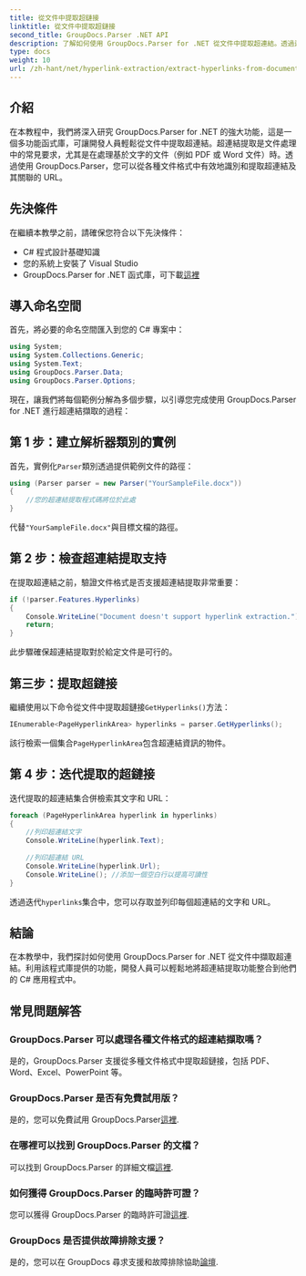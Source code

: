 ```yaml
---
title: 從文件中提取超鏈接
linktitle: 從文件中提取超鏈接
second_title: GroupDocs.Parser .NET API
description: 了解如何使用 GroupDocs.Parser for .NET 從文件中提取超連結。透過這個簡單的指南增強您的 C# 應用程式。
type: docs
weight: 10
url: /zh-hant/net/hyperlink-extraction/extract-hyperlinks-from-document/
---
```

## 介紹
在本教程中，我們將深入研究 GroupDocs.Parser for .NET 的強大功能，這是一個多功能函式庫，可讓開發人員輕鬆從文件中提取超連結。超連結提取是文件處理中的常見要求，尤其是在處理基於文字的文件（例如 PDF 或 Word 文件）時。透過使用 GroupDocs.Parser，您可以從各種文件格式中有效地識別和提取超連結及其關聯的 URL。
## 先決條件
在繼續本教學之前，請確保您符合以下先決條件：
- C# 程式設計基礎知識
- 您的系統上安裝了 Visual Studio
- GroupDocs.Parser for .NET 函式庫，可下載[這裡](https://releases.groupdocs.com/parser/net/)
## 導入命名空間
首先，將必要的命名空間匯入到您的 C# 專案中：
```csharp
using System;
using System.Collections.Generic;
using System.Text;
using GroupDocs.Parser.Data;
using GroupDocs.Parser.Options;
```

現在，讓我們將每個範例分解為多個步驟，以引導您完成使用 GroupDocs.Parser for .NET 進行超連結擷取的過程：
## 第 1 步：建立解析器類別的實例
首先，實例化`Parser`類別透過提供範例文件的路徑：
```csharp
using (Parser parser = new Parser("YourSampleFile.docx"))
{
    //您的超連結提取程式碼將位於此處
}
```
代替`"YourSampleFile.docx"`與目標文檔的路徑。
## 第 2 步：檢查超連結提取支持
在提取超連結之前，驗證文件格式是否支援超連結提取非常重要：
```csharp
if (!parser.Features.Hyperlinks)
{
    Console.WriteLine("Document doesn't support hyperlink extraction.");
    return;
}
```
此步驟確保超連結提取對於給定文件是可行的。
## 第三步：提取超鏈接
繼續使用以下命令從文件中提取超鏈接`GetHyperlinks()`方法：
```csharp
IEnumerable<PageHyperlinkArea> hyperlinks = parser.GetHyperlinks();
```
該行檢索一個集合`PageHyperlinkArea`包含超連結資訊的物件。
## 第 4 步：迭代提取的超鏈接
迭代提取的超連結集合併檢索其文字和 URL：
```csharp
foreach (PageHyperlinkArea hyperlink in hyperlinks)
{
    //列印超連結文字
    Console.WriteLine(hyperlink.Text);
    
    //列印超連結 URL
    Console.WriteLine(hyperlink.Url);
    Console.WriteLine(); //添加一個空白行以提高可讀性
}
```
透過迭代`hyperlinks`集合中，您可以存取並列印每個超連結的文字和 URL。
## 結論
在本教學中，我們探討如何使用 GroupDocs.Parser for .NET 從文件中擷取超連結。利用該程式庫提供的功能，開發人員可以輕鬆地將超連結提取功能整合到他們的 C# 應用程式中。

## 常見問題解答
### GroupDocs.Parser 可以處理各種文件格式的超連結擷取嗎？
是的，GroupDocs.Parser 支援從多種文件格式中提取超鏈接，包括 PDF、Word、Excel、PowerPoint 等。
### GroupDocs.Parser 是否有免費試用版？
是的，您可以免費試用 GroupDocs.Parser[這裡](https://releases.groupdocs.com/).
### 在哪裡可以找到 GroupDocs.Parser 的文檔？
可以找到 GroupDocs.Parser 的詳細文檔[這裡](https://reference.groupdocs.com/parser/net/).
### 如何獲得 GroupDocs.Parser 的臨時許可證？
您可以獲得 GroupDocs.Parser 的臨時許可證[這裡](https://purchase.groupdocs.com/temporary-license/).
### GroupDocs 是否提供故障排除支援？
是的，您可以在 GroupDocs 尋求支援和故障排除協助[論壇](https://forum.groupdocs.com/c/parser/17).